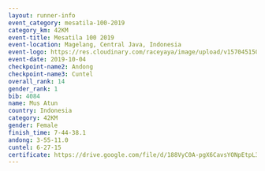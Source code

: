 ```yaml
---
layout: runner-info 
event_category: mesatila-100-2019 
category_km: 42KM 
event-title: Mesatila 100 2019 
event-location: Magelang, Central Java, Indonesia 
event-logo: https://res.cloudinary.com/raceyaya/image/upload/v1570451507/logo/mesastila100_jin7bl.jpg 
event-date: 2019-10-04 
checkpoint-name2: Andong 
checkpoint-name3: Cuntel 
overall_rank: 14
gender_rank: 1
bib: 4084
name: Mus Atun
country: Indonesia
category: 42KM
gender: Female
finish_time: 7-44-38.1
andong: 3-55-11.0
cuntel: 6-27-15
certificate: https://drive.google.com/file/d/188VyC0A-pgX6CavsYONpEtpL3waMeSuP/view?usp=sharing
---
```

